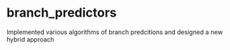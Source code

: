 # branch_predictors
Implemented various algorithms of branch predcitions and designed a new hybrid approach
